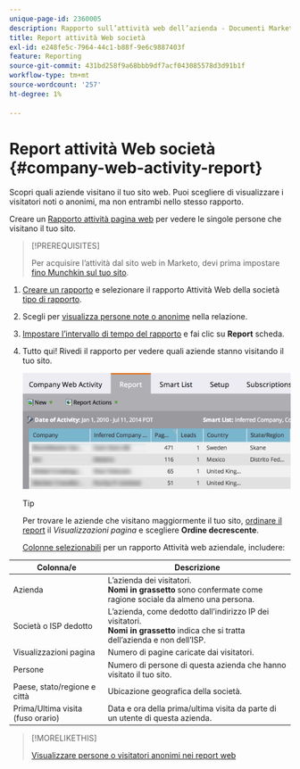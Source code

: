 ```yaml
---
unique-page-id: 2360005
description: Rapporto sull’attività web dell’azienda - Documenti Marketo - Documentazione del prodotto
title: Report attività Web società
exl-id: e248fe5c-7964-44c1-b88f-9e6c9887403f
feature: Reporting
source-git-commit: 431bd258f9a68bbb9df7acf043085578d3d91b1f
workflow-type: tm+mt
source-wordcount: '257'
ht-degree: 1%

---
```


# Report attività Web società {#company-web-activity-report}

Scopri quali aziende visitano il tuo sito web. Puoi scegliere di visualizzare i visitatori noti o anonimi, ma non entrambi nello stesso rapporto.

Creare un [Rapporto attività pagina web](/help/marketo/product-docs/reporting/basic-reporting/report-types/web-page-activity-report.md) per vedere le singole persone che visitano il tuo sito.

>[!PREREQUISITES]
>
>Per acquisire l’attività dal sito web in Marketo, devi prima impostare [fino Munchkin sul tuo sito](/help/marketo/product-docs/administration/additional-integrations/add-munchkin-tracking-code-to-your-website.md).

1. [Creare un rapporto](/help/marketo/product-docs/reporting/basic-reporting/creating-reports/create-a-report-in-a-program.md) e selezionare il rapporto Attività Web della società [tipo di rapporto](report-type-overview.md).

1. Scegli per [visualizza persone note o anonime](/help/marketo/product-docs/reporting/basic-reporting/report-activity/display-people-or-anonymous-visitors-in-web-reports.md) nella relazione.

1. [Impostare l’intervallo di tempo del rapporto](/help/marketo/product-docs/reporting/basic-reporting/editing-reports/change-a-report-time-frame.md) e fai clic su **Report** scheda.

1. Tutto qui! Rivedi il rapporto per vedere quali aziende stanno visitando il tuo sito.

   ![](assets/image2014-9-16-11-3a0-3a24.png)

   >[!TIP]
   >
   >Per trovare le aziende che visitano maggiormente il tuo sito, [ordinare il report](/help/marketo/product-docs/reporting/basic-reporting/editing-reports/sort-report-on-columns.md) il _Visualizzazioni pagina_ e scegliere **Ordine decrescente**.

   [Colonne selezionabili](/help/marketo/product-docs/reporting/basic-reporting/editing-reports/select-report-columns.md) per un rapporto Attività web aziendale, includere:

<table> 
 <thead> 
  <tr> 
   <th>Colonna/e</th> 
   <th>Descrizione</th> 
  </tr> 
 </thead> 
 <tbody> 
  <tr> 
   <td>Azienda</td> 
   <td>L’azienda dei visitatori.<br> <strong>Nomi in grassetto</strong> sono confermate come ragione sociale da almeno una persona.</td> 
  </tr> 
  <tr> 
   <td>Società o ISP dedotto</td> 
   <td>L’azienda, come dedotto dall’indirizzo IP dei visitatori. <br> <strong>Nomi in grassetto</strong> indica che si tratta dell’azienda e non dell’ISP. </td> 
  </tr> 
  <tr> 
   <td>Visualizzazioni pagina</td> 
   <td>Numero di pagine caricate dai visitatori.</td> 
  </tr> 
  <tr> 
   <td>Persone</td> 
   <td>Numero di persone di questa azienda che hanno visitato il tuo sito.</td> 
  </tr> 
  <tr> 
   <td>Paese, stato/regione e città</td> 
   <td>Ubicazione geografica della società.</td> 
  </tr> 
  <tr> 
   <td>Prima/Ultima visita (fuso orario)</td> 
   <td>Data e ora della prima/ultima visita da parte di un utente di questa azienda.</td> 
  </tr> 
 </tbody> 
</table>

>[!MORELIKETHIS]
>
>[Visualizzare persone o visitatori anonimi nei report web](/help/marketo/product-docs/reporting/basic-reporting/report-activity/display-people-or-anonymous-visitors-in-web-reports.md)
